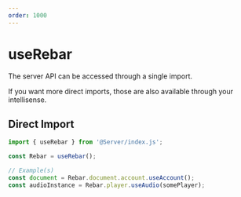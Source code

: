 ```yaml
---
order: 1000
---
```


# useRebar

The server API can be accessed through a single import.

If you want more direct imports, those are also available through your intellisense.

## Direct Import

```ts
import { useRebar } from '@Server/index.js';

const Rebar = useRebar();

// Example(s)
const document = Rebar.document.account.useAccount();
const audioInstance = Rebar.player.useAudio(somePlayer);
```
